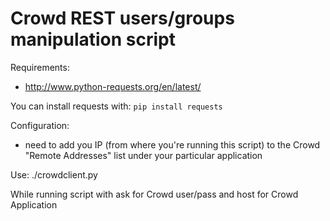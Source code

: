 # Crowd REST users/groups manipulation script

Requirements:
* http://www.python-requests.org/en/latest/

You can install requests with: `pip install requests`

Configuration:
* need to add you IP (from where you're running this script) to the Crowd
  "Remote Addresses" list under your particular application

Use:
./crowdclient.py

While running script with ask for Crowd user/pass and host for Crowd Application
